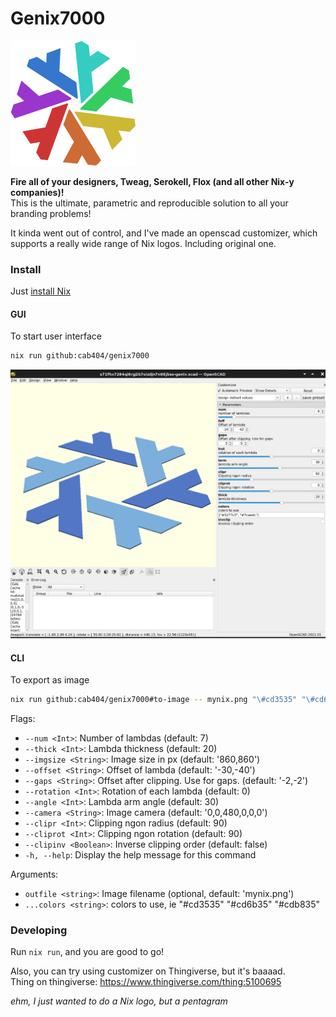 <!--
SPDX-License-Identifier: Unlicense
-->

Genix7000
===

![this has gone too far](./genix.png)

**Fire all of your designers, Tweag, Serokell, Flox (and all other Nix-y companies)!**
</br>This is the ultimate, parametric and reproducible solution to all your branding problems!

It kinda went out of control, and I've made an openscad customizer, which supports a really wide range of Nix logos. Including original one.


### Install

Just [install Nix](https://zero-to-nix.com/concepts/nix-installer)

#### GUI

To start user interface

```bash
nix run github:cab404/genix7000 
```

![Image](./screenshot.jpg)


#### CLI

To export as image

```bash
nix run github:cab404/genix7000#to-image -- mynix.png "\#cd3535" "\#cd6b35" "\#cdb835"
```

Flags:
- `--num <Int>`: Number of lambdas (default: 7)
- `--thick <Int>`: Lambda thickness (default: 20)
- `--imgsize <String>`: Image size in px (default: '860,860')
- `--offset <String>`: Offset of lambda (default: '-30,-40')
- `--gaps <String>`: Offset after clipping. Use for gaps. (default: '-2,-2')
- `--rotation <Int>`: Rotation of each lambda (default: 0)
- `--angle <Int>`: Lambda arm angle (default: 30)
- `--camera <String>`: Image camera (default: '0,0,480,0,0,0')
- `--clipr <Int>`: Clipping ngon radius (default: 90)
- `--cliprot <Int>`: Clipping ngon rotation (default: 90)
- `--clipinv <Boolean>`: Inverse clipping order (default: false)
- `-h, --help`: Display the help message for this command

Arguments:
- `outfile <string>`: Image filename (optional, default: 'mynix.png')
- `...colors <string>`: colors to use, ie "\#cd3535" "\#cd6b35" "\#cdb835"


### Developing

Run `nix run`, and you are good to go!

Also, you can try using customizer on Thingiverse, but it's baaaad.</br>
Thing on thingiverse: https://www.thingiverse.com/thing:5100695

*ehm, I just wanted to do a Nix logo, but a pentagram*
<!--
I literally spent 4 hours on polishing this thing
this joke went too far
I need help with my procastination
haaalp
